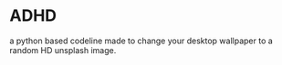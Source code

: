 # ADHD
a python based codeline made to change your desktop wallpaper to a random HD unsplash image.
